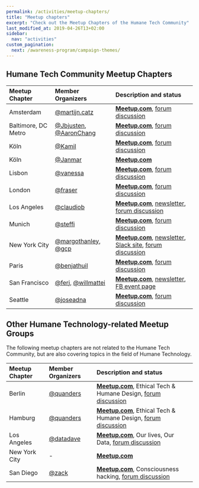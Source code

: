 ```yaml
---
permalink: /activities/meetup-chapters/
title: "Meetup chapters"
excerpt: "Check out the Meetup Chapters of the Humane Tech Community"
last_modified_at: 2019-04-26T13+02:00
sidebar:
  nav: "activities"
custom_pagination:
  next: /awareness-program/campaign-themes/
---
```


## Humane Tech Community Meetup Chapters

| Meetup Chapter | Member Organizers | Description and status |
| :--- | :--- | :--- |
| Amsterdam | [@martijn.catz](https://community.humanetech.com/u/martijn.catz/summary) |  [**Meetup.com**](https://www.meetup.com/HumaneTech-AMS/), [forum discussion](https://community.humanetech.com/t/amsterdam-chapter-meetups/1100) |
| Baltimore, DC Metro | [@Jbjusten](https://community.humanetech.com/u/Jbjusten/summary), [@AaronChang](https://community.humanetech.com/u/AaronChang/summary) | [**Meetup.com**](https://www.meetup.com/Montgomery-County-Humane-Technology-Meetup/), [forum discussion](https://community.humanetech.com/t/baltimore-dc-metro-meetups/522/13) |
| Köln | [@Kamil](https://community.humanetech.com/u/Kamil/summary) | [**Meetup.com**](https://www.meetup.com/Humane-Tech-Rheinland/), [forum discussion](https://community.humanetech.com/t/rhineland-germany-cologne-dusseldorf-bonn-aachen-chapter/1067) | 
| Köln | [@Janmar](https://community.humanetech.com/u/Janmar/summary) | [**Meetup.com**](https://www.meetup.com/humane-tech-nrw/) |
| Lisbon | [@vanessa](https://community.humanetech.com/u/vanessa/summary) | [**Meetup.com**](https://www.meetup.com/Humane-Tech-Lisbon/), [forum discussion](https://community.humanetech.com/t/lisbon-chapter-meetups/1085) | 
| London | [@fraser](https://community.humanetech.com/u/fraser/summary)  | [**Meetup.com**](https://www.meetup.com/Humane-Tech-London/), [forum discussion](https://community.humanetech.com/t/london-chapter/1531) |
| Los Angeles | [@claudiob](https://community.humanetech.com/u/claudiob/summary)  | [**Meetup.com**](https://www.meetup.com/humanetech/), [newsletter](http://humanetechla.com/), [forum discussion](https://community.humanetech.com/t/los-angeles-chapter-meetings/268) |
| Munich | [@steffi](https://community.humanetech.com/u/steffi/summary) | [**Meetup.com**](https://www.meetup.com/Humane-Tech-Munich/), [forum discussion](https://community.humanetech.com/t/munich-chapter-meetings/314) |
| New York City | [@margothanley](https://community.humanetech.com/u/margothanley/summary), [@gcp](https://community.humanetech.com/u/gcp/summary) | [**Meetup.com**](https://www.meetup.com/HumaneTechNYC/), [newsletter](https://tinyletter.com/HumaneTechNYC), [Slack site](https://join.slack.com/t/humanetechnyc/), [forum discussion](https://community.humanetech.com/t/nyc-chapter-meetings/267) |
| Paris | [@benjathuil](https://community.humanetech.com/u/benjathuil/summary) | [**Meetup.com**](https://www.meetup.com/Time-Well-Spent-France/), [forum discussion](https://community.humanetech.com/t/france-chapter-meetups/525) |
| San Francisco | [@ferj](https://community.humanetech.com/u/ferj/summary), [@willmattei](https://community.humanetech.com/u/willmattei/summary) | [**Meetup.com**](https://www.meetup.com/Humane-Tech-SF/), [newsletter](http://www.humanetechsf.com/), [FB event page](https://www.facebook.com/events/311234492803190) |
| Seattle | [@joseadna](https://community.humanetech.com/u/joseadna/summary) | [**Meetup.com**](https://www.meetup.com/Humane-Tech-Seattle-Puget-Sound/), [forum discussion](https://community.humanetech.com/t/seattle-chapter-meetups/872) | 


## Other Humane Technology-related Meetup Groups

The following meetup chapters are not related to the Humane Tech Community, but are also covering topics in the field of Humane Technology.

| Meetup Chapter | Member Organizers | Description and status |
| :--- | :--- | :--- |
| Berlin | [@quanders](https://community.humanetech.com/u/quanders/summary) | [**Meetup.com**](https://www.meetup.com/Ethical-Technology/), Ethical Tech & Humane Design, [forum discussion](https://community.humanetech.com/t/germany-chapter-meetups/594) |
| Hamburg | [@quanders](https://community.humanetech.com/u/quanders/summary) | [**Meetup.com**](https://www.meetup.com/Humane-Technology-Hamburg/), Ethical Tech & Humane Design, [forum discussion](https://community.humanetech.com/t/germany-chapter-meetups/594/6) | 
| Los Angeles | [@datadave](https://community.humanetech.com/u/datadave/summary) | [**Meetup.com**](https://www.meetup.com/our-lives-our-data-la/), Our lives, Our Data, [forum discussion](https://community.humanetech.com/t/los-angeles-chapter-meetings/268/2) |
| New York City | - | [**Meetup.com**](https://www.meetup.com/Human-Tech-Meetup/) |
| San Diego | [@zack](https://community.humanetech.com/u/zack/summary) | [**Meetup.com**](https://www.meetup.com/San-Diego-CONSCIOUSNESS-HACKING-Meetup/), Consciousness hacking, [forum discussion](https://community.humanetech.com/t/san-diego-meetup-for-humane-technologists/2228) |  